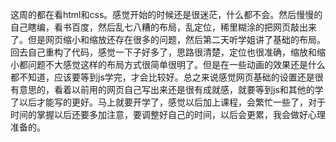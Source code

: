 这周的都在看html和css。感觉开始的时候还是很迷茫，什么都不会。然后慢慢的自己瞎编，看书百度，然后乱七八糟的布局，乱定位，稀里糊涂的把网页敲出来了。但是网页缩小和缩放还存在很多的问题，然后第二天听学姐讲了基础的布局。回去自己重构了代码，感觉一下子好多了，思路很清楚，定位也很准确，缩放和缩小都问题不大感觉这样的布局方式很简单很明了。但是在一些动画的效果还是什么都不知道，应该要等到js学完，才会比较好。总之来说感觉网页基础的设置还是很有意思的，看着以前用的网页自己写出来还是很有成就感，就要等到js和其他的学了以后才能写的更好。马上就要开学了，感觉以后加上课程，会繁忙一些了，对于时间的掌握以后还要多加注意，要调整好自己的时间，以后会更累，我会做好心理准备的。
